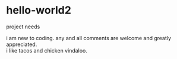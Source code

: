 # hello-world2
project needs

i am new to coding. any and all comments are welcome and greatly appreciated.  
i like tacos and chicken vindaloo.
